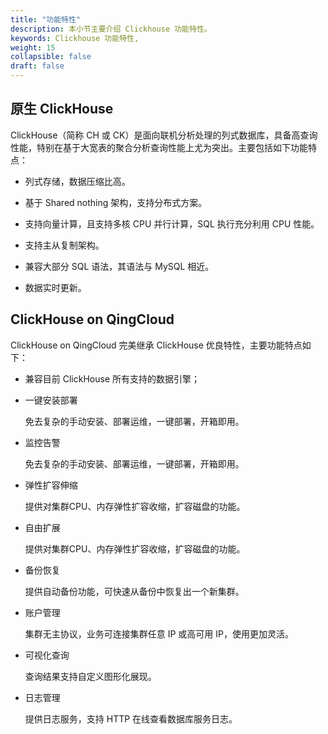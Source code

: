 ```yaml
---
title: "功能特性"
description: 本小节主要介绍 Clickhouse 功能特性。 
keywords: Clickhouse 功能特性,
weight: 15
collapsible: false
draft: false
---
```


## 原生 ClickHouse

ClickHouse（简称 CH 或 CK）是面向联机分析处理的列式数据库，具备高查询性能，特别在基于大宽表的聚合分析查询性能上尤为突出。主要包括如下功能特点：

- 列式存储，数据压缩比高。

- 基于 Shared nothing 架构，支持分布式方案。

- 支持向量计算，且支持多核 CPU 并行计算，SQL 执行充分利用 CPU 性能。

- 支持主从复制架构。

- 兼容大部分 SQL 语法，其语法与 MySQL 相近。

- 数据实时更新。

## ClickHouse on QingCloud

ClickHouse on QingCloud 完美继承 ClickHouse 优良特性，主要功能特点如下：

- 兼容目前 ClickHouse 所有支持的数据引擎；

- 一键安装部署
  
  免去复杂的手动安装、部署运维，一键部署，开箱即用。

- 监控告警
  
  免去复杂的手动安装、部署运维，一键部署，开箱即用。

- 弹性扩容伸缩
  
  提供对集群CPU、内存弹性扩容收缩，扩容磁盘的功能。

- 自由扩展
  
  提供对集群CPU、内存弹性扩容收缩，扩容磁盘的功能。

- 备份恢复
  
  提供自动备份功能，可快速从备份中恢复出一个新集群。

- 账户管理
  
  集群无主协议，业务可连接集群任意 IP 或高可用 IP，使用更加灵活。

- 可视化查询
  
  查询结果支持自定义图形化展现。

- 日志管理
  
   提供日志服务，支持 HTTP 在线查看数据库服务日志。
